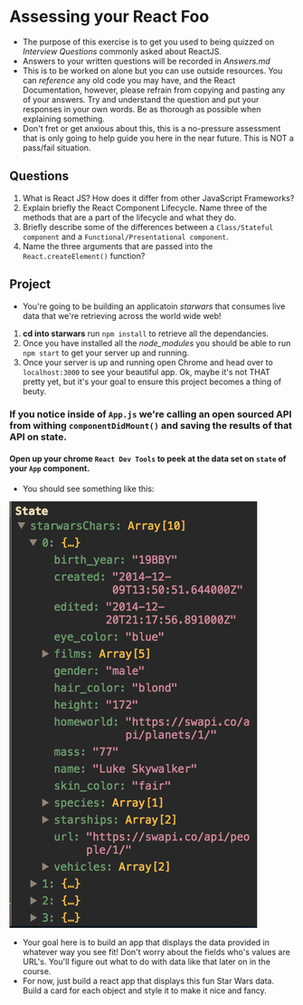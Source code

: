 # Assessing your React Foo
* The purpose of this exercise is to get you used to being quizzed on _Interview Questions_ commonly asked about ReactJS.
* Answers to your written questions will be recorded in *Answers.md* 
* This is to be worked on alone but you can use outside resources. You can *reference* any old code you may have, and the React Documentation, however, please refrain from copying and pasting any of your answers. Try and understand the question and put your responses in your own words. Be as thorough as possible when explaining something. 
* Don't fret or get anxious about this, this is a no-pressure assessment that is only going to help guide you here in the near future. This is NOT a pass/fail situation. 

## Questions
1. What is React JS? How does it differ from other JavaScript Frameworks?
2. Explain briefly the React Component Lifecycle. Name three of the methods that are a part of the lifecycle and what they do.
3. Briefly describe some of the differences between a `Class/Stateful component` and a `Functional/Presentational component`.
4. Name the three arguments that are passed into the `React.createElement()` function?

## Project
* You're going to be building an applicatoin *starwars* that consumes live data that we're retrieving across the world wide web!
1. **cd into starwars** run `npm install` to retrieve all the dependancies. 
2. Once you have installed all the _node_modules_ you should be able to run `npm start` to get your server up and running.
3. Once your server is up and running open Chrome and head over to `localhost:3000` to see your beautiful app. Ok, maybe it's not THAT pretty yet, but it's your goal to ensure this project becomes a thing of beuty.

### If you notice inside of `App.js` we're calling an open sourced **API** from withing `componentDidMount()` and saving the results of that API on state. 
#### Open up your chrome `React Dev Tools` to peek at the data set on `state` of your `App` component. 
* You should see something like this:

![Star Wars state data](starwars_data.png)

* Your goal here is to build an app that displays the data provided in whatever way you see fit! Don't worry about the fields who's values are URL's. You'll figure out what to do with data like that later on in the course. 
* For now, just build a react app that displays this fun Star Wars data. Build a card for each object and style it to make it nice and fancy. 
